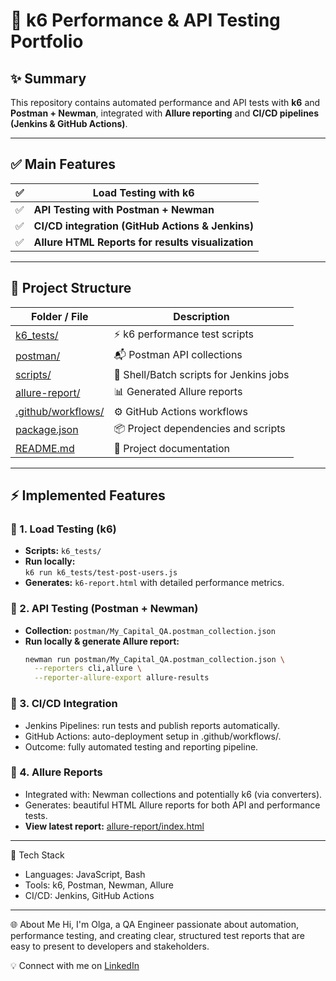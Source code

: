 # 🚀 k6 Performance & API Testing Portfolio

## ✨ Summary
This repository contains automated performance and API tests with **k6** and **Postman + Newman**, integrated with **Allure reporting** and **CI/CD pipelines (Jenkins & GitHub Actions)**.

---

## ✅ Main Features

| ✅ | **Load Testing with k6**                          |
|----|---------------------------------------------------|
| ✅ | **API Testing with Postman + Newman**             |
| ✅ | **CI/CD integration (GitHub Actions & Jenkins)**  |
| ✅ | **Allure HTML Reports for results visualization** |

---

## 📁 Project Structure

| Folder / File | Description |
| ------------- | ----------- |
| [k6_tests/](./k6_tests) | ⚡ k6 performance test scripts |
| [postman/](./postman) | 📬 Postman API collections |
| [scripts/](./scripts) | 🔧 Shell/Batch scripts for Jenkins jobs |
| [allure-report/](./allure-report) | 📊 Generated Allure reports |
| [.github/workflows/](./.github/workflows) | ⚙️ GitHub Actions workflows |
| [package.json](./package.json) | 📦 Project dependencies and scripts |
| [README.md](./README.md) | 📝 Project documentation |

---

## ⚡ Implemented Features

### 🔹 1. Load Testing (k6)
- **Scripts:** `k6_tests/`
- **Run locally:**  
  `k6 run k6_tests/test-post-users.js`
- **Generates:** `k6-report.html` with detailed performance metrics.

### 🔹 2. API Testing (Postman + Newman)
- **Collection:** `postman/My_Capital_QA.postman_collection.json`
- **Run locally & generate Allure report:**
  ```bash
  newman run postman/My_Capital_QA.postman_collection.json \
    --reporters cli,allure \
    --reporter-allure-export allure-results

### 🔹 3. CI/CD Integration
- Jenkins Pipelines: run tests and publish reports automatically.
- GitHub Actions: auto-deployment setup in .github/workflows/.
- Outcome: fully automated testing and reporting pipeline.

### 🔹 4. Allure Reports
- Integrated with: Newman collections and potentially k6 (via converters).
- Generates: beautiful HTML Allure reports for both API and performance tests.
- **View latest report:** [allure-report/index.html](allure-report/index.html)

---

🎯 Tech Stack
- Languages: JavaScript, Bash
- Tools: k6, Postman, Newman, Allure
- CI/CD: Jenkins, GitHub Actions

---

🌐 About Me
Hi, I'm Olga, a QA Engineer passionate about automation, performance testing, and creating clear, structured test reports that are easy to present to developers and stakeholders.

💡 Connect with me on [LinkedIn](https://www.linkedin.com/in/olga-vashurina/)